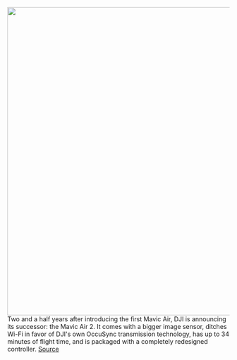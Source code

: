 <img src='https://cdn.vox-cdn.com/thumbor/-MNnHJ-iQnd8ko5lx4vzPk-eB7I=/0x0:4960x3508/1200x800/filters:focal(2084x1358:2876x2150)/cdn.vox-cdn.com/uploads/chorus_image/image/66718291/zS9hn8Tg_2.0.jpeg' width='700px' /><br/>
Two and a half years after introducing the first Mavic Air, DJI is announcing its successor: the Mavic Air 2. It comes with a bigger image sensor, ditches Wi-Fi in favor of DJI's own OccuSync transmission technology, has up to 34 minutes of flight time, and is packaged with a completely redesigned controller.
<a href='https://www.theverge.com/2020/4/27/21239003/dji-mavic-air-2-drone-camera-price-specs-features-release-date'> Source <a/>